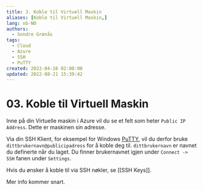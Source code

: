 ```yaml
---
title: 3. Koble til Virtuell Maskin
aliases: [Koble til Virtuell Maskin,]
lang: nb-NO
authors:
  - Sondre Grønås
tags:
  - Cloud
  - Azure
  - SSH
  - PuTTY
created: 2022-04-16 02:00:00
updated: 2022-08-21 15:39:42
---
```

# 03. Koble til Virtuell Maskin
Inne på din Virtuelle maskin i Azure vil du se et felt som heter `Public IP Address`. Dette er maskinen sin adresse.

Via din SSH Klient, for eksempel for Windows [PuTTY](https://www.putty.org/), vil du derfor bruke `dittbrukernavn@publicipadress` for å koble deg til. `dittbrukernavn` er navnet du definerte når du laget. Du finner brukernavnet igjen under `Connect -> SSH` fanen under `Settings`.

Hvis du ønsker å koble til via SSH nøkler, se [[SSH Keys]].

Mer info kommer snart.